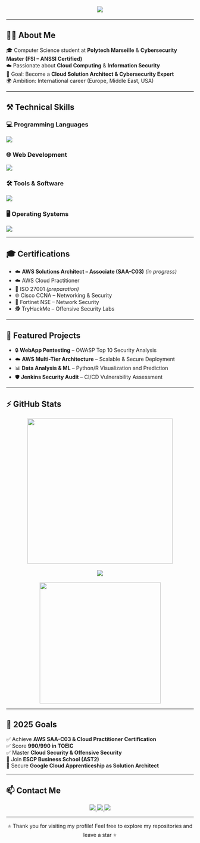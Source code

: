 <h1 align="center">
  <img src="https://readme-typing-svg.herokuapp.com?font=Righteous&size=35&center=true&vCenter=true&width=600&height=70&duration=4000&lines=Hello+👋;+I’m+Karim+Abdallah;Cloud+%26+Cybersecurity+Engineer;Welcome+to+my+GitHub!" />
</h1>

---

## 👨‍💻 About Me  

🎓 Computer Science student at **Polytech Marseille** & **Cybersecurity Master (FSI – ANSSI Certified)**  
☁️ Passionate about **Cloud Computing** & **Information Security**  
🚀 Goal: Become a **Cloud Solution Architect & Cybersecurity Expert**  
🌍 Ambition: International career (Europe, Middle East, USA)  

---

## ⚒️ Technical Skills  

### 💻 Programming Languages
<img src="https://skillicons.dev/icons?i=py,java,cpp,c,r,bash" />

### 🌐 Web Development
<img src="https://skillicons.dev/icons?i=html,css,js,ts,react,nodejs,express,mysql,mongodb,php" />

### 🛠 Tools & Software
<img src="https://skillicons.dev/icons?i=git,github,postman,figma,blender,vscode,cmake,arduino" />

### 🖥️ Operating Systems
<img src="https://skillicons.dev/icons?i=linux,windows,apple,kali" />

---

## 🎓 Certifications  

- ☁️ **AWS Solutions Architect – Associate (SAA-C03)** *(in progress)*  
- ☁️ AWS Cloud Practitioner  
- 🔐 ISO 27001 *(preparation)*  
- 🌐 Cisco CCNA – Networking & Security  
- 🔑 Fortinet NSE – Network Security  
- 🕵️ TryHackMe – Offensive Security Labs  

---

## 📂 Featured Projects  

- 🔒 **WebApp Pentesting** – OWASP Top 10 Security Analysis  
- ☁️ **AWS Multi-Tier Architecture** – Scalable & Secure Deployment  
- 📊 **Data Analysis & ML** – Python/R Visualization and Prediction  
- 🛡️ **Jenkins Security Audit** – CI/CD Vulnerability Assessment  

---

## ⚡ GitHub Stats  

<div align="center">
  <img width=390 src="https://github-readme-stats.vercel.app/api?username=abdhkarim&count_private=true&show_icons=true&theme=react&rank_icon=github&border_radius=10" />
  <br/><br/>
  <img src="https://streak-stats.demolab.com?user=abdhkarim&theme=radical&locale=en&mode=weekly" />
  <br/><br/>
  <img width=325 src="https://github-readme-stats.vercel.app/api/top-langs/?username=abdhkarim&hide=HTML&langs_count=8&layout=compact&theme=react&border_radius=10" />
</div>

---

## 🚀 2025 Goals  

✅ Achieve **AWS SAA-C03 & Cloud Practitioner Certification**  
✅ Score **990/990 in TOEIC**  
✅ Master **Cloud Security & Offensive Security**  
🎯 Join **ESCP Business School (AST2)**  
🎯 Secure **Google Cloud Apprenticeship as Solution Architect**  

---

## 📫 Contact Me  

<div align="center">
  <a href="mailto:karimabdallah-pro@outlook.fr">
    <img src="https://img.shields.io/badge/Outlook-0078D4?style=for-the-badge&logo=microsoft-outlook&logoColor=white" />
  </a>
  <a href="https://www.linkedin.com/in/karim-abdallah-0b892b1b2/">
    <img src="https://img.shields.io/badge/LinkedIn-0077B5?style=for-the-badge&logo=linkedin&logoColor=white" />
  </a>
  <a href="https://github.com/abdhkarim">
    <img src="https://img.shields.io/badge/Portfolio-FF5722?style=for-the-badge&logo=google-chrome&logoColor=white" />
  </a>
</div>

---

<div align="center">
  
⭐ Thank you for visiting my profile! Feel free to explore my repositories and leave a star ⭐  

</div>
